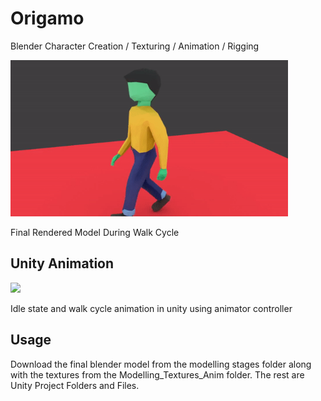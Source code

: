 # Origamo

Blender Character Creation / Texturing / Animation / Rigging

<img src="https://raw.githubusercontent.com/OrionMonk/Origamo/master/Walk%20Cycle%20Animation/ezgif-5-becd7d84bb.gif" height="250px">

Final Rendered Model During Walk Cycle

## Unity Animation

<img src="https://raw.githubusercontent.com/mizigro/Origamo/master/Walk%20Cycle%20Animation/unity_images.gif" height="250px">

Idle state and walk cycle animation in unity using animator controller

## Usage
Download the final blender model from the modelling stages folder along with the textures from the Modelling_Textures_Anim folder. The rest are Unity Project Folders and Files.
